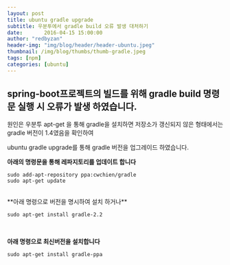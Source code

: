 ```yaml
---
layout: post
title: ubuntu gradle upgrade
subtitle: 우분투에서 gradle build 오류 발생 대처하기 
date:       2016-04-15 15:00:00
author: "redbyzan"
header-img: "img/blog/header/header-ubuntu.jpeg"
thumbnail: /img/blog/thumbs/thumb-gradle.jpeg
tags: [npm]
categories: [ubuntu]
---
```


## spring-boot프로젝트의 빌드를 위해 gradle build 명령문 실행 시 오류가 발생 하였습니다.

원인은 우분투 apt-get 을 통해 gradle을 설치하면 저장소가 갱신되지 않은 형태에서는 gradle 버전이 1.4였음을 확인하여
 
ubuntu gradle upgrade를 통해 gradle 버전을 업그레이드 하였습니다.

**아래의 명령문을 통해 레파지토리를 업데이트 합니다**

```
sudo add-apt-repository ppa:cwchien/gradle
sudo apt-get update
```

<br/>
**아래 명령으로 버전을 명시하여 설치 하거나**

```
sudo apt-get install gradle-2.2
```

<br/>

**아래 명령으로 최신버전을 설치합니다**

```
sudo apt-get install gradle-ppa
```